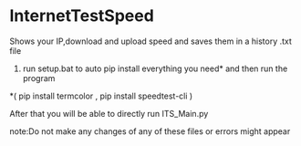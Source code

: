 # InternetTestSpeed
Shows your IP,download and upload speed and saves them in a history .txt file

1. run setup.bat to auto pip install everything you need* and then run the program

*( pip install termcolor , pip install speedtest-cli )

After that you will be able to directly run ITS_Main.py

note:Do not make any changes of any of these files or errors might appear
